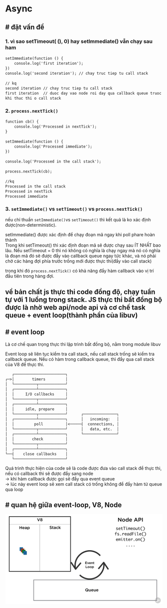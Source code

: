 # Async

## \# đặt vấn đề

### 1. **vì sao setTimeout\( \(\), 0\) hay setImmediate\(\) vẫn chạy sau ham**

```text
setImmediate(function () {
    console.log('first iteration');
})
console.log('second iteration'); // chay truc tiep tu call stack

// kq
second iteration // chay truc tiep tu call stack
first iteration  // duoc day vao node roi day qua callback queue truoc khi thuc thi o call stack
```

### 2. `process.nextTick()`

```text
function cb() {
    console.log('Processed in nextTick');
}

setImmediate(function () {
    console.log('Processed immediate');
})

console.log('Processed in the call stack');

process.nextTick(cb);

//kq
Processed in the call stack
Processed in nextTick
Processed immediate
```

### 3. `setImmediate()` vs `setTimeout()` vs `process.nextTick()`

nếu chỉ thuần `setImmediate()`vs `setTimeout()` thì kết quả là ko xác định được\(non-deterministic\).

setImmediate\(\) được xác định để chạy đoạn mã ngay khi poll phare hoàn thành  
Trong khi setTimeout\(\) thì xác định đoạn mã sẽ được chạy sau ÍT NHẤT bao lâu. Nếu setTimeout = 0 thì nó không có nghĩa là chạy ngay mà nó có nghĩa là đoạn mã đó sẽ được đẩy vào callback queue ngay tức khác, và nó phải chờ các hàng đợi phía trước trống mới được thực thi\(đẩy vào call stack\)

trong khi đó `process.nextTick()` có khả năng đẩy hàm callback vào vị trí đầu tiên trong hàng đợi.

## về bản chất js thực thi code đồng độ, chạy tuần tự với 1 luồng trong stack. JS thực thi bất đồng bộ được là nhờ web api/node api và cơ chế task queue + event loop\(thành phần của libuv\)

## \# event loop

Là cơ chế quan trọng thực thi lập trình bất đồng bộ, nằm trong module libuv

Event loop sẽ liên tục kiểm tra call stack, nếu call stack trống sẽ kiểm tra callback queue. Nếu có hàm trong callback queue, thì đẩy qua call stack của V8 để thực thi.

```text
   ┌───────────────────────┐
┌─>│        timers         │
│  └──────────┬────────────┘
│  ┌──────────┴────────────┐
│  │     I/O callbacks     │
│  └──────────┬────────────┘
│  ┌──────────┴────────────┐
│  │     idle, prepare     │
│  └──────────┬────────────┘      ┌───────────────┐
│  ┌──────────┴────────────┐      │   incoming:   │
│  │         poll          │<─────┤  connections, │
│  └──────────┬────────────┘      │   data, etc.  │
│  ┌──────────┴────────────┐      └───────────────┘
│  │        check          │
│  └──────────┬────────────┘
│  ┌──────────┴────────────┐
└──┤    close callbacks    │
   └───────────────────────┘
```

Quá trình thực hiện của code sẽ là code được đưa vào call stack để thực thi, nếu có callback thì sẽ được đẩy sang node  
-&gt; khi hàm callback được gọi sẽ đẩy qua event queue  
-&gt; lúc này event loop sẽ xem call stack có trống không để đẩy hàm từ queue qua loop

## \# quan hệ giữa event-loop, V8, Node

![](../.gitbook/assets/event-loop-2.png)



